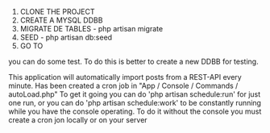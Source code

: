1. CLONE THE PROJECT
2. CREATE A  MYSQL DDBB
3. MIGRATE DE TABLES - php artisan migrate
4. SEED - php artisan db:seed
5. GO TO 

you can do some test. To do this is better to create a new DDBB for testing.

This application will automatically import posts from a REST-API every minute. Has been created a cron job in "App / Console / Commands / autoLoad.php"
To get it going you can do 'php artisan schedule:run' for just one run, or you can do 'php artisan schedule:work'  to be constantly running while you have the console operating.
To do it without the console you must create a cron jon locally or on your server


